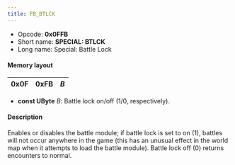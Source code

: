```yaml
---
title: FB_BTLCK
---
```


-   Opcode: **0x0FFB**
-   Short name: **SPECIAL: BTLCK**
-   Long name: Special: Battle Lock

#### Memory layout

| 0x0F | 0xFB | *B* |
|------|------|-----|

-   **const UByte** *B*: Battle lock on/off (1/0, respectively).

#### Description

Enables or disables the battle module; if battle lock is set to on (1), battles will not occur anywhere in the game (this has an unusual effect in the world map when it attempts to load the battle module). Battle lock off (0) returns encounters to normal.
